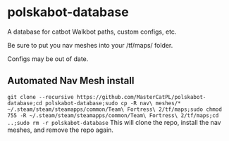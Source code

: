 # polskabot-database
A database for catbot Walkbot paths, custom configs, etc.

Be sure to put you nav meshes into your /tf/maps/ folder.

Configs may be out of date.

## Automated Nav Mesh install
```git clone --recursive https://github.com/MasterCatPL/polskabot-database;cd polskabot-database;sudo cp -R nav\ meshes/* ~/.steam/steam/steamapps/common/Team\ Fortress\ 2/tf/maps;sudo chmod 755 -R ~/.steam/steam/steamapps/common/Team\ Fortress\ 2/tf/maps;cd ..;sudo rm -r polskabot-database```
This will clone the repo, install the nav meshes, and remove the repo again.
